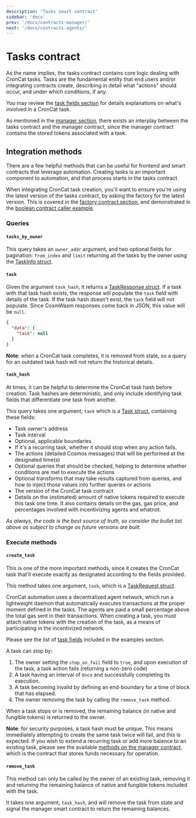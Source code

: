 ```yaml
---
description: 'Tasks smart contract'
sidebar: 'docs'
prev: '/docs/contracts-manager/'
next: '/docs/contracts-agents/'
---
```


# Tasks contract

As the name implies, the tasks contract contains core logic dealing with CronCat tasks. Tasks are the fundamental entity that end users and/or integrating contracts create, describing in detail what "actions" should occur, and under which conditions, if any.

You may review the [task fields section](/docs/examples/#task-fields) for details explanations on what's involved in a CronCat task.

As mentioned in the [manager section](/docs/contracts-manager#shared-logic), there exists an interplay between the tasks contract and the manager contract, since the manager contract contains the stored tokens associated with a task.

## Integration methods

There are a few helpful methods that can be useful for frontend and smart contracts that leverage automation. Creating tasks is an important component to automation, and that process starts in the tasks contract.

When integrating CronCat task creation, you'll want to ensure you're using the latest version of the tasks contract, by asking the factory for the latest version. This is covered in the [factory contract section](/docs/contracts-factory#latest_contract), and demonstrated in the [boolean contract caller example](/docs/examples).

### Queries

#### `tasks_by_owner`

This query takes an `owner_addr` argument, and two optional fields for pagination: `from_index` and `limit` returning all the tasks by the owner using the [TaskInfo struct](https://docs.rs/croncat-sdk-tasks/latest/croncat_sdk_tasks/msg/enum.TasksQueryMsg.html#variant.TasksByOwner).

#### `task`

Given the argument `task_hash`, it returns a [TaskResponse struct](https://docs.rs/croncat-sdk-tasks/latest/croncat_sdk_tasks/types/struct.TaskResponse.html). If a task with that task hash exists, the response will populate the `task` field with details of the task. If the task hash doesn't exist, the `task` field will not populate. Since CosmWasm responses come back in JSON, this value will be `null`.

```json
{
  "data": {
    "task": null
  }
}
```

**Note**: when a CronCat task completes, it is removed from state, so a query for an outdated task hash will not return the historical details. 

#### `task_hash`

At times, it can be helpful to determine the CronCat task hash before creation. Task hashes are deterministic, and only include identifying task fields that differentiate one task from another.

This query takes one argument, `task` which is a [Task struct](https://docs.rs/croncat-sdk-tasks/latest/croncat_sdk_tasks/types/struct.Task.html), containing these fields:

- Task owner's address
- Task interval
- Optional, applicable boundaries
- If it's a recurring task, whether it should stop when any action fails.
- The actions (detailed Cosmos messages) that will be performed at the designated time(s)
- Optional queries that should be checked, helping to determine whether conditions are met to execute the actions
- Optional transforms that may take results captured from queries, and how to inject those values into further queries or actions
- The version of the CronCat task contract
- Details on the (estimated) amount of native tokens required to execute this task one time. It also contains details on the gas, gas price, and percentages involved with incentivizing agents and whatnot.

*As always, the code is the best source of truth, so consider the bullet list above as subject to change as future versions are built.*

### Execute methods

#### `create_task`

This is one of the more important methods, since it creates the CronCat task that'll execute exactly as designated according to the fields provided.

This method takes one argument, `task`, which is a [TaskRequest struct](https://docs.rs/croncat-sdk-tasks/latest/croncat_sdk_tasks/types/struct.TaskRequest.html).

CronCat automation uses a decentralized agent network, which run a lightweight daemon that automatically executes transactions at the proper moment defined in the tasks. The agents are paid a small percentage above the total gas sent in their transactions. When creating a task, you must attach native tokens with the creation of the task, as a means of participating in the incentivized network.

Please see the list of [task fields](/docs/examples/#task-fields) included in the examples section. 

A task can stop by:

1. The owner setting the `stop_on_fail` field to `true`, and upon execution of the task, a task action fails (returning a non-zero code)
2. A task having an interval of `Once` and successfully completing its execution.
3. A task becoming invalid by defining an end-boundary for a time of block that has elapsed.
4. The owner removing the task by calling the `remove_task` method.

When a task stops or is removed, the remaining balance (in native and fungible tokens) is returned to the owner.

**Note**: for security purposes, a task hash must be unique. This means immediately attempting to create the same task twice will fail, and this is expected. If you wish to extend a recurring task or add more balance to an existing task, please see the available [methods on the manager contract](/docs/contracts-manager/#execute-methods), which is the contract that stores funds necessary for operation.

#### `remove_task`

This method can only be called by the owner of an existing task, removing it and returning the remaining balance of native and fungible tokens included with the task.

It takes one argument, `task_hash`, and will remove the task from state and signal the manager smart contract to return the remaining balances.
